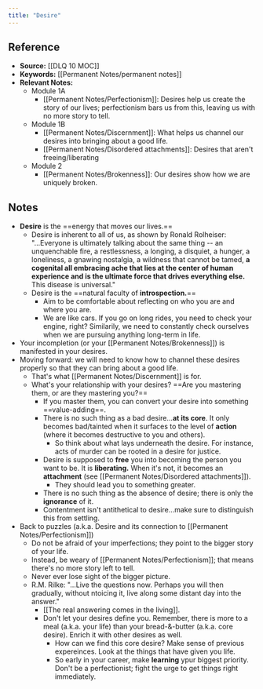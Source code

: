 ```yaml
---
title: "Desire"
---
```

## Reference
- **Source:** [[DLQ 10 MOC]]
- **Keywords:** [[Permanent Notes/permanent notes]]
- **Relevant Notes:**
	- Module 1A
		- [[Permanent Notes/Perfectionism]]: Desires help us create the story of our lives; perfectionism bars us from this, leaving us with no more story to tell.
	- Module 1B
		- [[Permanent Notes/Discernment]]: What helps us channel our desires into bringing about a good life.
		- [[Permanent Notes/Disordered attachments]]: Desires that aren't freeing/liberating
	- Module 2
		- [[Permanent Notes/Brokenness]]: Our desires show how we are uniquely broken.

## Notes
- **Desire** is the ==energy that moves our lives.==
	- Desire is inherent to all of us, as shown by Ronald Rolheiser: "...Everyone is ultimately talking about the same thing -- an unquenchable fire, a restlessness, a longing, a disquiet, a hunger, a loneliness, a gnawing nostalgia, a wildness that cannot be tamed, **a cogenital all embracing ache that lies at the center of human experience and is the ultimate force that drives everything else.** This disease is universal."
	- Desire is the ==natural faculty of **introspection.**==
		- Aim to be comfortable about reflecting on who you are and where you are.
		- We are like cars. If you go on long rides, you need to check your engine, right? Similarily, we need to constantly check ourselves when we are pursuing anything long-term in life.
- Your incompletion (or your [[Permanent Notes/Brokenness]]) is manifested in your desires.
- Moving forward: we will need to know how to channel these desires properly so that they can bring about a good life. 
	- That's what [[Permanent Notes/Discernment]] is for.
	- What's your relationship with your desires? ==Are you mastering them, or are they mastering you?==
		- If you master them, you can convert your desire into something ==value-adding==.
		- There is no such thing as a bad desire...**at its core**. It only becomes  bad/tainted when it surfaces to the level of **action** (where it becomes destructive to you and others).
			- So think about what lays underneath the desire. For instance, acts of murder can be rooted in a desire for justice.
		- Desire is supposed to **free** you into becoming the person you want to be. It is **liberating.** When it's not, it becomes an **attachment** (see [[Permanent Notes/Disordered attachments]]). 
			- They should lead you to something greater.
		- There is no such thing as the absence of desire; there is only the **ignorance** of it.
		- Contentment isn't antithetical to desire...make sure to distinguish this from settling.
- Back to puzzles (a.k.a. Desire and its connection to [[Permanent Notes/Perfectionism]])
	- Do not be afraid of your imperfections; they point to the bigger story of your life.
	- Instead, be weary of [[Permanent Notes/Perfectionism]]; that means there's no more story left to tell.
	- Never ever lose sight of the bigger picture.
	- R.M. Rilke: "...Live the questions now. Perhaps you will then gradually, without ntoicing it, live along some distant day into the answer."
		- [[The real answering comes in the living]].
		- Don't let your desires define you. Remember, there is more to a meal (a.k.a. your life) than your bread-&-butter (a.k.a. core desire). Enrich it with other desires as well.
			- How can we find this core desire? Make sense of previous expereinces. Look at the things that have given you life. 
			- So early in your career, make **learning** ypur biggest priority. Don't be a perfectionist; fight the urge to get things right immediately.